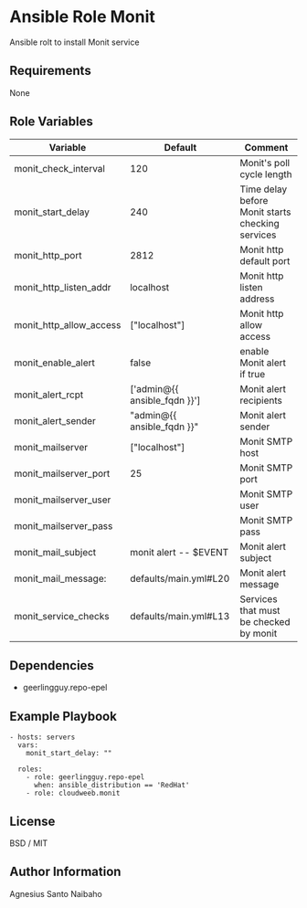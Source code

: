Ansible Role Monit
=========

Ansible rolt to install Monit service

Requirements
------------

None

Role Variables
--------------

| Variable                | Default                      |  Comment                                         |
|-------------------------|------------------------------|--------------------------------------------------|
| monit_check_interval    | 120                          | Monit's poll cycle length                        |
| monit_start_delay       | 240                          | Time delay before Monit starts checking services |
| monit_http_port         | 2812                         | Monit http default port                          |
| monit_http_listen_addr  | localhost                    | Monit http listen address                        |
| monit_http_allow_access | ["localhost"]                | Monit http allow access                          |
| monit_enable_alert      | false                        | enable Monit alert if true                       |
| monit_alert_rcpt        | ['admin@{{ ansible_fqdn }}'] | Monit alert recipients                           |
| monit_alert_sender      | "admin@{{ ansible_fqdn }}"   | Monit alert sender                               |
| monit_mailserver        | ["localhost"]                | Monit SMTP host                                  |
| monit_mailserver_port   | 25                           | Monit SMTP port                                  |
| monit_mailserver_user   |                              | Monit SMTP user                                  |
| monit_mailserver_pass   |                              | Monit SMTP pass                                  |
| monit_mail_subject      | monit alert --  $EVENT       | Monit alert subject                              |
| monit_mail_message:     | defaults/main.yml#L20        |Monit alert message                               |
| monit_service_checks    | defaults/main.yml#L13        | Services that must be checked by monit           |

Dependencies
------------

* geerlingguy.repo-epel

Example Playbook
----------------

    - hosts: servers
      vars:
        monit_start_delay: ""

      roles:
        - role: geerlingguy.repo-epel
          when: ansible_distribution == 'RedHat'
        - role: cloudweeb.monit

License
-------

BSD / MIT

Author Information
------------------

Agnesius Santo Naibaho
